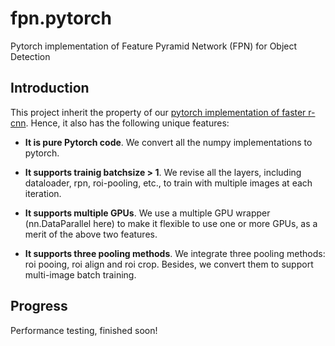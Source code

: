 # fpn.pytorch
Pytorch implementation of Feature Pyramid Network (FPN) for Object Detection

## Introduction

This project inherit the property of our [pytorch implementation of faster r-cnn](https://github.com/jwyang/faster-rcnn.pytorch). Hence, it also has the following unique features:

* **It is pure Pytorch code**. We convert all the numpy implementations to pytorch.

* **It supports trainig batchsize > 1**. We revise all the layers, including dataloader, rpn, roi-pooling, etc., to train with multiple images at each iteration.

* **It supports multiple GPUs**. We use a multiple GPU wrapper (nn.DataParallel here) to make it flexible to use one or more GPUs, as a merit of the above two features.

* **It supports three pooling methods**. We integrate three pooling methods: roi pooing, roi align and roi crop. Besides, we convert them to support multi-image batch training.

## Progress

Performance testing, finished soon!
